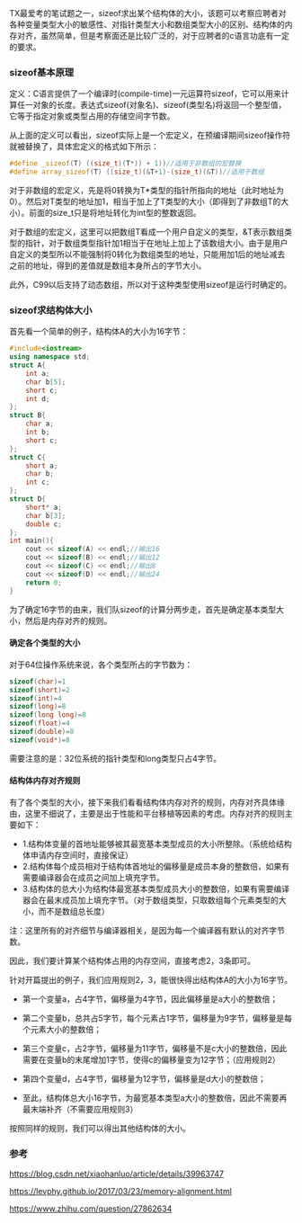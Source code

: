 TX最爱考的笔试题之一，sizeof求出某个结构体的大小，该题可以考察应聘者对各种变量类型大小的敏感性、对指针类型大小和数组类型大小的区别、结构体的内存对齐，虽然简单，但是考察面还是比较广泛的，对于应聘者的c语言功底有一定的要求。

### sizeof基本原理

定义：C语言提供了一个编译时(compile-time)一元运算符sizeof，它可以用来计算任一对象的长度。表达式sizeof(对象名)、sizeof(类型名)将返回一个整型值，它等于指定对象或类型占用的存储空间字节数。

从上面的定义可以看出，sizeof实际上是一个宏定义，在预编译期间sizeof操作符就被替换了，具体宏定义的格式如下所示：

```c++
#define _sizeof(T) ((size_t)(T*)) + 1))//适用于非数组的宏替换
#define array_sizeof(T) ((size_t)(&T+1)-(size_t)(&T))//适用于数组
```

对于非数组的宏定义，先是将0转换为T*类型的指针所指向的地址（此时地址为0）。然后对T类型的地址加1，相当于加上了T类型的大小（即得到了非数组T的大小）。前面的size_t只是将地址转化为int型的整数返回。

对于数组的宏定义，这里可以把数组T看成一个用户自定义的类型，&T表示数组类型的指针，对于数组类型指针加1相当于在地址上加上了该数组大小。由于是用户自定义的类型所以不能强制将0转化为数组类型的地址，只能用加1后的地址减去之前的地址，得到的差值就是数组本身所占的字节大小。

此外，C99以后支持了动态数组，所以对于这种类型使用sizeof是运行时确定的。


### sizeof求结构体大小

首先看一个简单的例子，结构体A的大小为16字节：

```c++
#include<iostream>
using namespace std;
struct A{
    int a;
    char b[5];
    short c;
    int d;
};
struct B{
    char a;
    int b;
    short c;
};
struct C{
    short a;
    char b;
    int c;
};
struct D{
    short* a;
    char b[3];
    double c;
};
int main(){
    cout << sizeof(A) << endl;//输出16
    cout << sizeof(B) << endl;//输出12
    cout << sizeof(C) << endl;//输出8
    cout << sizeof(D) << endl;//输出24
    return 0;
}
```

为了确定16字节的由来，我们队sizeof的计算分两步走，首先是确定基本类型大小，然后是内存对齐的规则。

#### 确定各个类型的大小

对于64位操作系统来说，各个类型所占的字节数为：

```c++
sizeof(char)=1
sizeof(short)=2
sizeof(int)=4
sizeof(long)=8
sizeof(long long)=8
sizeof(float)=4
sizeof(double)=8
sizeof(void*)=8
```

需要注意的是：32位系统的指针类型和long类型只占4字节。

#### 结构体内存对齐规则

有了各个类型的大小，接下来我们看看结构体内存对齐的规则，内存对齐具体缘由，这里不细说了，主要是出于性能和平台移植等因素的考虑。内存对齐的规则主要如下：

* 1.结构体变量的首地址能够被其最宽基本类型成员的大小所整除。（系统给结构体申请内存空间时，直接保证）
* 2.结构体每个成员相对于结构体首地址的偏移量是成员本身的整数倍，如果有需要编译器会在成员之间加上填充字节。
* 3.结构体的总大小为结构体最宽基本类型成员大小的整数倍，如果有需要编译器会在最末成员加上填充字节。（对于数组类型，只取数组每个元素类型的大小，而不是数组总长度）

注：这里所有的对齐细节与编译器相关，是因为每一个编译器有默认的对齐字节数。

因此，我们要计算某个结构体占用的内存空间，直接考虑2，3条即可。

针对开篇提出的例子，我们应用规则2，3，能很快得出结构体A的大小为16字节。

* 第一个变量a，占4字节，偏移量为4字节，因此偏移量是a大小的整数倍；

* 第二个变量b，总共占5字节，每个元素占1字节，偏移量为9字节，偏移量是每个元素大小的整数倍；

* 第三个变量c，占2字节，偏移量为11字节，偏移量不是c大小的整数倍，因此需要在变量b的末尾增加1字节，使得c的偏移量变为12字节；（应用规则2）
* 第四个变量d，占4字节，偏移量为12字节，偏移量是d大小的整数倍；
* 至此，结构体总大小16字节，为最宽基本类型a大小的整数倍，因此不需要再最末端补齐（不需要应用规则3）

按照同样的规则，我们可以得出其他结构体的大小。

### 参考

https://blog.csdn.net/xiaohanluo/article/details/39963747

https://levphy.github.io/2017/03/23/memory-alignment.html

https://www.zhihu.com/question/27862634
